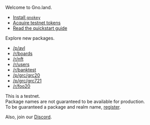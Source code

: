 Welcome to Gno.land.

 * [Install `gnokey`](https://github.com/gnolang/gno/)
 * [Acquire testnet tokens](/faucet)
 * [Read the quickstart guide](/r/boards:gnolang/4)

Explore new packages.

 * [/p/avl](/p/avl)
 * [/r/boards](/r/boards)
 * [/r/nft](/r/nft)
 * [/r/users](/r/users)
 * [/r/banktest](/r/banktest)
 * [/p/grc/grc20](/p/grc/grc20)
 * [/p/grc/grc721](/p/grc/grc721)
 * [/r/foo20](/r/foo20)

This is a testnet. \
Package names are not guaranteed to be available for production.\
To be guaranteed a package and realm name, [register](/r/users).

Also, join our [Discord](https://discord.gg/tF2X8M6cVj).
